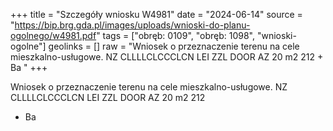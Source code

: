 +++
title = "Szczegóły wniosku W4981"
date = "2024-06-14"
source = "https://bip.brg.gda.pl/images/uploads/wnioski-do-planu-ogolnego/w4981.pdf"
tags = ["obręb: 0109", "obręb: 1098", "wnioski-ogolne"]
geolinks = []
raw = "Wniosek o przeznaczenie terenu na cele mieszkalno-usługowe.  NZ CLLLLCLCCCLCN LEI ZZL DOOR AZ 20 m2 212 + Ba "
+++

Wniosek o przeznaczenie terenu na cele mieszkalno-usługowe. 
NZ CLLLLCLCCCLCN LEI ZZL DOOR AZ 20 m2 212
+ Ba



